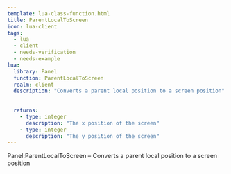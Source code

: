 ```yaml
---
template: lua-class-function.html
title: ParentLocalToScreen
icon: lua-client
tags:
  - lua
  - client
  - needs-verification
  - needs-example
lua:
  library: Panel
  function: ParentLocalToScreen
  realm: client
  description: "Converts a parent local position to a screen position"
  
  
  returns:
    - type: integer
      description: "The x position of the screen"
    - type: integer
      description: "The y position of the screen"
---
```


<div class="lua__search__keywords">
Panel:ParentLocalToScreen &#x2013; Converts a parent local position to a screen position
</div>
